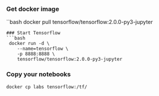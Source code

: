 ### Get docker image
``bash
docker pull tensorflow/tensorflow:2.0.0-py3-jupyter
```
### Start Tensorflow
```bash
 docker run -d \
    --name=tensorflow \
    -p 8888:8888 \
    tensorflow/tensorflow:2.0.0-py3-jupyter
```

### Copy your notebooks
```bash
docker cp labs tensorflow:/tf/
```